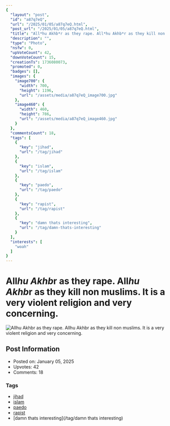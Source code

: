 ```yaml
---
{
  "layout": "post",
  "id": "a87q7eQ",
  "url": "/2025/01/05/a87q7eQ.html",
  "post_url": "/2025/01/05/a87q7eQ.html",
  "title": "All*hu Akhb*r as they rape. All*hu Akhb*r as they kill non muslims. It is a very violent religion and very concerning.",
  "description": "",
  "type": "Photo",
  "nsfw": 0,
  "upVoteCount": 42,
  "downVoteCount": 15,
  "creationTs": 1736080073,
  "promoted": 0,
  "badges": [],
  "images": {
    "image700": {
      "width": 700,
      "height": 1196,
      "url": "/assets/media/a87q7eQ_image700.jpg"
    },
    "image460": {
      "width": 460,
      "height": 786,
      "url": "/assets/media/a87q7eQ_image460.jpg"
    }
  },
  "commentsCount": 18,
  "tags": [
    {
      "key": "jihad",
      "url": "/tag/jihad"
    },
    {
      "key": "islam",
      "url": "/tag/islam"
    },
    {
      "key": "paedo",
      "url": "/tag/paedo"
    },
    {
      "key": "rapist",
      "url": "/tag/rapist"
    },
    {
      "key": "damn thats interesting",
      "url": "/tag/damn-thats-interesting"
    }
  ],
  "interests": [
    "woah"
  ]
}
---
```


# All*hu Akhb*r as they rape. All*hu Akhb*r as they kill non muslims. It is a very violent religion and very concerning.

![All*hu Akhb*r as they rape. All*hu Akhb*r as they kill non muslims. It is a very violent religion and very concerning.](/assets/media/a87q7eQ_image700.jpg)

## Post Information

- Posted on: January 05, 2025
- Upvotes: 42
- Comments: 18

### Tags

- [jihad](/tag/jihad)
- [islam](/tag/islam)
- [paedo](/tag/paedo)
- [rapist](/tag/rapist)
- [damn thats interesting](/tag/damn thats interesting)
